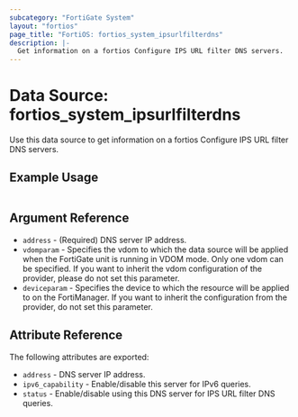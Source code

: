 ```yaml
---
subcategory: "FortiGate System"
layout: "fortios"
page_title: "FortiOS: fortios_system_ipsurlfilterdns"
description: |-
  Get information on a fortios Configure IPS URL filter DNS servers.
---
```


# Data Source: fortios_system_ipsurlfilterdns
Use this data source to get information on a fortios Configure IPS URL filter DNS servers.


## Example Usage

```hcl

```

## Argument Reference

* `address` - (Required) DNS server IP address.
* `vdomparam` - Specifies the vdom to which the data source will be applied when the FortiGate unit is running in VDOM mode. Only one vdom can be specified. If you want to inherit the vdom configuration of the provider, please do not set this parameter.
* `deviceparam` - Specifies the device to which the resource will be applied to on the FortiManager. If you want to inherit the configuration from the provider, do not set this parameter.

## Attribute Reference

The following attributes are exported:

* `address` - DNS server IP address.
* `ipv6_capability` - Enable/disable this server for IPv6 queries.
* `status` - Enable/disable using this DNS server for IPS URL filter DNS queries.
